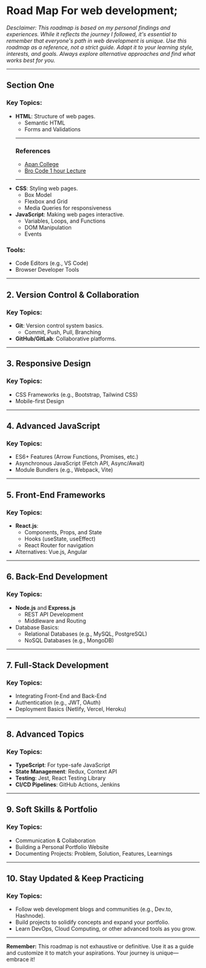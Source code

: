 # Road Map For web development;
*Desclaimer: This roadmap is based on my personal findings and experiences. While it reflects the journey I followed, it's essential to remember that everyone's path in web development is unique. Use this roadmap as a reference, not a strict guide. Adapt it to your learning style, interests, and goals. Always explore alternative approaches and find what works best for you.*

---

## **Section One**  
### Key Topics:  
- **HTML**: Structure of web pages.  
  - Semantic HTML  
  - Forms and Validations  
  ---
    ### References
    * [Apan College](https://youtu.be/HcOc7P5BMi4?si=95-Xq5xZcFz_Vjmm)
    * [Bro Code 1 hour Lecture](https://youtu.be/HD13eq_Pmp8?si=l3Tsks3XwJE7xocc)
  ---
- **CSS**: Styling web pages.  
  - Box Model  
  - Flexbox and Grid  
  - Media Queries for responsiveness  
- **JavaScript**: Making web pages interactive.  
  - Variables, Loops, and Functions  
  - DOM Manipulation  
  - Events  

### Tools:  
- Code Editors (e.g., VS Code)  
- Browser Developer Tools  

---

## **2. Version Control & Collaboration**  
### Key Topics:  
- **Git**: Version control system basics.  
  - Commit, Push, Pull, Branching  
- **GitHub/GitLab**: Collaborative platforms.  

---

## **3. Responsive Design**  
### Key Topics:  
- CSS Frameworks (e.g., Bootstrap, Tailwind CSS)  
- Mobile-first Design  

---

## **4. Advanced JavaScript**  
### Key Topics:  
- ES6+ Features (Arrow Functions, Promises, etc.)  
- Asynchronous JavaScript (Fetch API, Async/Await)  
- Module Bundlers (e.g., Webpack, Vite)  

---

## **5. Front-End Frameworks**  
### Key Topics:  
- **React.js**:  
  - Components, Props, and State  
  - Hooks (useState, useEffect)  
  - React Router for navigation  
- Alternatives: Vue.js, Angular  

---

## **6. Back-End Development**  
### Key Topics:  
- **Node.js** and **Express.js**  
  - REST API Development  
  - Middleware and Routing  
- Database Basics:  
  - Relational Databases (e.g., MySQL, PostgreSQL)  
  - NoSQL Databases (e.g., MongoDB)  

---

## **7. Full-Stack Development**  
### Key Topics:  
- Integrating Front-End and Back-End  
- Authentication (e.g., JWT, OAuth)  
- Deployment Basics (Netlify, Vercel, Heroku)  

---

## **8. Advanced Topics**  
### Key Topics:  
- **TypeScript**: For type-safe JavaScript  
- **State Management**: Redux, Context API  
- **Testing**: Jest, React Testing Library  
- **CI/CD Pipelines**: GitHub Actions, Jenkins  

---

## **9. Soft Skills & Portfolio**  
### Key Topics:  
- Communication & Collaboration  
- Building a Personal Portfolio Website  
- Documenting Projects: Problem, Solution, Features, Learnings  

---

## **10. Stay Updated & Keep Practicing**  
### Key Topics:  
- Follow web development blogs and communities (e.g., Dev.to, Hashnode).  
- Build projects to solidify concepts and expand your portfolio.  
- Learn DevOps, Cloud Computing, or other advanced tools as you grow.  

---

**Remember:** This roadmap is not exhaustive or definitive. Use it as a guide and customize it to match your aspirations. Your journey is unique—embrace it!

